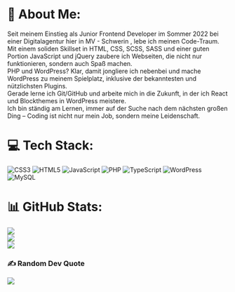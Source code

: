 # 🌄 About Me:
Seit meinem Einstieg als Junior Frontend Developer im Sommer 2022 bei einer Digitalagentur hier in MV - Schwerin , lebe ich meinen Code-Traum. <br>Mit einem soliden Skillset in HTML, CSS, SCSS, SASS und einer guten Portion JavaScript und jQuery zaubere ich Webseiten, die nicht nur funktionieren, sondern auch Spaß machen. <br>PHP und WordPress? Klar, damit jongliere ich nebenbei und mache WordPress zu meinem Spielplatz, inklusive der bekanntesten und nützlichsten Plugins. <br>Gerade lerne ich Git/GitHub und arbeite mich in die Zukunft, in der ich React und Blockthemes in WordPress meistere. <br>Ich bin ständig am Lernen, immer auf der Suche nach dem nächsten großen Ding – Coding ist nicht nur mein Job, sondern meine Leidenschaft.


# 💻 Tech Stack:
![CSS3](https://img.shields.io/badge/css3-%231572B6.svg?style=for-the-badge&logo=css3&logoColor=white) ![HTML5](https://img.shields.io/badge/html5-%23E34F26.svg?style=for-the-badge&logo=html5&logoColor=white) ![JavaScript](https://img.shields.io/badge/javascript-%23323330.svg?style=for-the-badge&logo=javascript&logoColor=%23F7DF1E) ![PHP](https://img.shields.io/badge/php-%23777BB4.svg?style=for-the-badge&logo=php&logoColor=white) ![TypeScript](https://img.shields.io/badge/typescript-%23007ACC.svg?style=for-the-badge&logo=typescript&logoColor=white) ![WordPress](https://img.shields.io/badge/WordPress-%23117AC9.svg?style=for-the-badge&logo=WordPress&logoColor=white) ![MySQL](https://img.shields.io/badge/mysql-%2300000f.svg?style=for-the-badge&logo=mysql&logoColor=white)
# 📊 GitHub Stats:
![](https://github-readme-stats.vercel.app/api?username=SinanFischer&theme=dark&hide_border=false&include_all_commits=false&count_private=false)<br/>
![](https://github-readme-streak-stats.herokuapp.com/?user=SinanFischer&theme=dark&hide_border=false)<br/>
![](https://github-readme-stats.vercel.app/api/top-langs/?username=SinanFischer&theme=dark&hide_border=false&include_all_commits=false&count_private=false&layout=compact)

### ✍️ Random Dev Quote
![](https://quotes-github-readme.vercel.app/api?type=horizontal&theme=merko)

